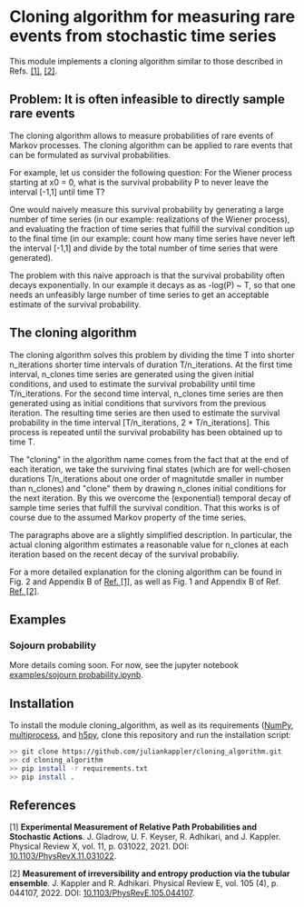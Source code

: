 # Cloning algorithm for measuring rare events from stochastic time series

This module implements a cloning algorithm similar to those described in Refs. <a href="#ref_1">[1]</a>, 
<a href="#ref_2">[2]</a>.

## <a id="problem_statement"> Problem: It is often infeasible to directly sample rare events

The cloning algorithm allows to measure probabilities of rare events of 
Markov processes. The cloning algorithm can be applied to rare events that
can be formulated as survival probabilities.

For example, let us consider the following question: For the Wiener 
process starting at x0 = 0, what is the survival probability P to never 
leave the interval [-1,1] until time T?

One would naively measure this survival probability by generating a large
number of time series (in our example: realizations of the Wiener 
process), and evaluating the fraction of time series that fulfill the
survival condition up to the final time (in our example: count how many 
time series have never left the interval [-1,1] and divide by the total
number of time series that were generated).

The problem with this naive approach is that the survival probability 
often decays exponentially. In our example it decays as as -log(P) ~ T,
so that one needs an unfeasibly large number of time series to get an
acceptable estimate of the survival probability.

## <a id="cloning_algorithm"> The cloning algorithm

The cloning algorithm solves this problem by dividing the time T into
shorter n_iterations shorter time intervals of duration T/n_iterations.
At the first time interval, n_clones time series are generated using the
given initial conditions, and used to estimate the survival probability
until time T/n_iterations. 
For the second time interval, n_clones time series are then generated
using as initial conditions that survivors from the previous iteration.
The resulting time series are then used to estimate the survival 
probability in the time interval [T/n_iterations, 2 * T/n_iterations].
This process is repeated until the survival probability has been obtained
up to time T.

The "cloning" in the algorithm name comes from the fact that at the end of
each iteration, we take the surviving final states (which are for 
well-chosen durations T/n_iterations about one order of magnitutde 
smaller in number than n_clones) and "clone" them by drawing n_clones
initial conditions for the next iteration. By this we overcome the 
(exponential) temporal decay of sample time series that fulfill the 
survival condition. That this works is of course due to the assumed Markov
property of the time series.

The paragraphs above are a slightly simplified description. In
particular, the actual cloning algorithm estimates a reasonable value for
n_clones at each iteration based on the recent decay of the survival 
probabiliy.

For a more detailed explanation for the cloning algorithm can be found
in Fig. 2 and Appendix B of <a href="#ref_1">Ref. [1]</a>, as well as Fig. 1 and Appendix B 
of Ref. <a href="#ref_2">Ref. [2]</a>. 


## <a id="examples"> Examples
  
### <a id="example_sojourn"> Sojourn probability

More details coming soon. For now, see the jupyter notebook [examples/sojourn probability.ipynb](examples/sojourn%20probability.ipynb).



## <a id="installation">  Installation

To install the module cloning_algorithm, as well as its requirements ([NumPy](https://numpy.org/), [multiprocess](https://pypi.org/project/multiprocess/), and [h5py](https://pypi.org/project/h5py/), clone this repository and run the installation script:

```bash
>> git clone https://github.com/juliankappler/cloning_algorithm.git
>> cd cloning_algorithm
>> pip install -r requirements.txt
>> pip install .
```


## <a id="references"> References

<a id="ref_1">[1] **Experimental Measurement of Relative Path Probabilities and Stochastic Actions**. J. Gladrow, U. F. Keyser, R. Adhikari, and J. Kappler. Physical Review X, vol. 11, p. 031022, 2021. DOI: [10.1103/PhysRevX.11.031022](https://doi.org/10.1103/PhysRevX.11.031022).</a>

<a id="ref_2">[2] **Measurement of irreversibility and entropy production via the tubular ensemble**. J. Kappler and R. Adhikari. Physical Review E, vol. 105 (4), p. 044107, 2022. DOI: [10.1103/PhysRevE.105.044107](https://doi.org/10.1103/PhysRevE.105.044107).</a>
